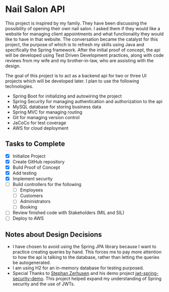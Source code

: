 # Nail Salon API
This project is inspired by my family. They have been discussing the possibility of opening their own nail salon. I asked them if they would like a website for managing client appointments and what functionality they would like to have in that website. The conversation became the catalyst for this project, the purpose of which is to refresh my skills using Java and specifically the Spring framework. After the initial proof of concept, the api will be developed using Test Driven Development practices, along with code reviews from my wife and my brother-in-law, who are assisting with the design. 

The goal of this project is to act as a backend api for two or three UI projects which will be developed later. I plan to use the following technologies.

- Spring Boot for initializing and autowiring the project
- Spring Security for managing authentication and authorization to the api
- MySQL database for storing business data
- Spring MVC for managing routing
- Git for managing version control
- JaCoCo for test coverage 
- AWS for cloud deployment


## Tasks to Complete
- [x] Initialize Project
- [x] Create GitHub repository
- [x] Build Proof of Concept
- [x] Add testing
- [x] Implement security
- [ ] Build controllers for the following 
    - [ ] Employees
    - [ ] Customers
    - [ ] Administrators
    - [ ] Booking
- [ ] Review finished code with Stakeholders (MIL and SIL)
- [ ] Deploy to AWS

## Notes about Design Decisions
- I have chosen to avoid using the Spring JPA library because I want to practice creating queries by hand. This forces me to pay more attention to how the api is talking to the database, rather than letting the queries be autogenerated.
- I am using H2 for an in-memory database for testing purposed. 
- Special Thanks to [Stephan Zerhusen](https://github.com/szerhusenBC) and his demo project [jwt-spring-security-demo](https://github.com/szerhusenBC/jwt-spring-security-demo). This project helped expand my understanding of Spring security and the use of JWTs.